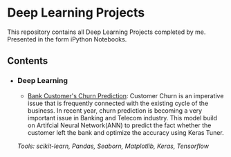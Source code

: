 # Deep Learning Projects
This repository contains all Deep Learning Projects completed by me. Presented in the form iPython Notebooks.

## Contents
- ### Deep Learning

	- [Bank Customer's Churn Prediction](https://github.com/nayan2112/Deep_Learning_projects/blob/main/Customer's%20Churn%20Classification-ANN/Churn_modelling.ipynb): Customer Churn is an imperative issue that is frequently connected with the existing cycle of the business. In recent year, churn prediction is becoming a very important issue in Banking and Telecom industry. This model build on Artifcial Neural Network(ANN) to predict the fact whether the customer left the bank and optimize the accuracy using Keras Tuner.
  
	_Tools: scikit-learn, Pandas, Seaborn, Matplotlib, Keras, Tensorflow_

